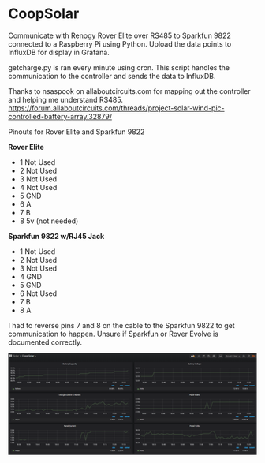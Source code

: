 # CoopSolar
Communicate with Renogy Rover Elite over RS485 to Sparkfun 9822 connected to a Raspberry Pi using Python. Upload the data points to InfluxDB for display in Grafana.

getcharge.py is ran every minute using cron. This script handles the communication to the controller and sends the data to InfluxDB.

Thanks to nsaspook on allaboutcircuits.com for mapping out the controller and helping me understand RS485. https://forum.allaboutcircuits.com/threads/project-solar-wind-pic-controlled-battery-array.32879/

Pinouts for Rover Elite and Sparkfun 9822

**Rover Elite**

- 1 Not Used
- 2 Not Used
- 3 Not Used
- 4 Not Used
- 5 GND
- 6 A
- 7 B
- 8 5v (not needed)

**Sparkfun 9822 w/RJ45 Jack**

- 1 Not Used
- 2 Not Used
- 3 Not Used
- 4 GND
- 5 GND
- 6 Not Used
- 7 B
- 8 A

I had to reverse pins 7 and 8 on the cable to the Sparkfun 9822 to get communication to happen. Unsure if Sparkfun or Rover Evolve is documented correctly.

![Graph of data](https://raw.githubusercontent.com/CyberRad/CoopSolar/master/grafana.png)
